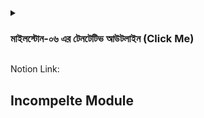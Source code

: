 <details>
<summary>
  <h3>মাইলস্টোন-০৬ এর টেনটেটিভ আউটলাইন (Click Me)</h3>
</summary>
<br >
ফেব্রুয়ারি ১৯: মডিউল ৩১: JS Recap and Basic ES6, ES2015

ফেব্রুয়ারি ২০: মডিউল ৩২: (advanced) ES6, Class, Inheritance

ফেব্রুয়ারি ২১: মডিউল ৩২.৫: ES6 Recap and Practice(প্র্যাক্টিস ডে)

ফেব্রুয়ারি ২১: রাত ৯.০০: কন্সেপচুয়াল সেশন

ফেব্রুয়ারি ২২: মডিউল ৩৩: API, JSON, Data load, dynamic website

ফেব্রুয়ারি ২৩: মডিউল ৩৪: API Examples and edge cases

ফেব্রুয়ারি ২৪: মডিউল ৩৪.৫: Recap and Even more API Examples(প্র্যাক্টিস ডে)

ফেব্রুয়ারি ২৪: রাত ৯.০০: কন্সেপচুয়াল সেশন

ফেব্রুয়ারি ২৫: মডিউল ৩৫: API Recap with Phone Hunter

ফেব্রুয়ারি ২৬: মডিউল ৩৬: (advanced) Mastering in JS Objects

ফেব্রুয়ারি ২৭: মডিউল ৩৭: Understand Common JavaScript Concepts

ফেব্রুয়ারি ২৮: মডিউল ৩৭.৫: Have a World tour with API(প্র্যাক্টিস ডে)

ফেব্রুয়ারি ২৮: রাত ৯.০০: কন্সেপচুয়াল সেশন

মার্চ ০১: নো মডিউল (এক্সট্রা প্র্যাক্টিস ডে)

মার্চ ০২: মডিউল ৩৭: এসাইনমেন্ট ৬

মার্চ ০৩: মডিউল ৩৭.৫: Bonus API and JS Recap Concepts

মার্চ ০৪: মাইলস্টোন -০৭(মডিউল ৩৮)
</details>

Notion Link:

## Incompelte Module